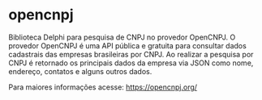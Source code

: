 # opencnpj
Biblioteca Delphi para pesquisa de CNPJ no provedor OpenCNPJ.
O provedor OpenCNPJ é uma API pública e gratuita para consultar dados cadastrais das empresas brasileiras por CNPJ.
Ao realizar a pesquisa por CNPJ é retornado os principais dados da empresa via JSON como nome, endereço, contatos e alguns outros dados.

Para maiores informações acesse: https://opencnpj.org/
